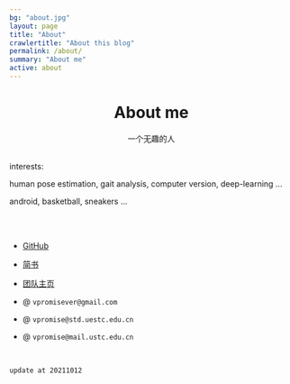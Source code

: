 ```yaml
---
bg: "about.jpg"
layout: page
title: "About"
crawlertitle: "About this blog"
permalink: /about/
summary: "About me"
active: about
---
```


# <center>About me</center>

<center>一个无趣的人</center>

<br/> interests: 

human pose estimation, gait analysis, computer version, deep-learning ... 

android, basketball, sneakers ... 

<br/>

<!-- ![My GitHub](https://github-readme-stats.vercel.app/api?username=vpromise&bg_color=00f2fe,00f2fe,4facfe&title_color=fff&text_color=fff) -->

<!-- <br/>
<center>Just keep making magic!</center> -->

<br/>

- [GitHub](https://github.com/vpromise/)

- [简书](https://www.jianshu.com/u/cf0e68109e57)

- [团队主页](http://faculty.uestc.edu.cn/HiLab/zh_CN/index.htm)


- @ `vpromisever@gmail.com`

- @ `vpromise@std.uestc.edu.cn`

- @ `vpromise@mail.ustc.edu.cn`

<br/>

`
update at 20211012
`
